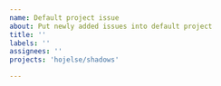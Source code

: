 ```yaml
---
name: Default project issue
about: Put newly added issues into default project
title: ''
labels: ''
assignees: ''
projects: 'hojelse/shadows'

---
```



